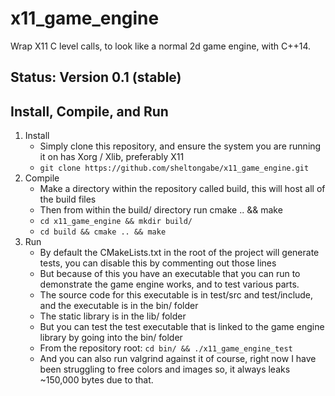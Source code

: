# x11_game_engine

Wrap X11 C level calls, to look like a normal 2d game engine, with C++14.

## Status: Version 0.1 (stable)

## Install, Compile, and Run

1. Install
   * Simply clone this repository, and ensure the system you are running it on has Xorg / Xlib, preferably X11
   * `git clone https://github.com/sheltongabe/x11_game_engine.git`
2. Compile
   * Make a directory within the repository called build, this will host all of the build files
   * Then from within the build/ directory run cmake .. && make
   * `cd x11_game_engine && mkdir build/`
   * `cd build && cmake .. && make`
3. Run
   * By default the CMakeLists.txt in the root of the project will generate tests,
     you can disable this by commenting out those lines
   * But because of this you have an executable that you can run to demonstrate the game engine works,
     and to test various parts.
   * The source code for this executable is in test/src and test/include, and the executable is in the bin/ folder
   * The static library is in the lib/ folder
   * But you can test the test executable that is linked to the game engine library by going into the bin/ folder
   * From the repository root: `cd bin/ && ./x11_game_engine_test`
   * And you can also run valgrind against it of course, right now I have been struggling to free colors and images
     so, it always leaks ~150,000 bytes due to that.